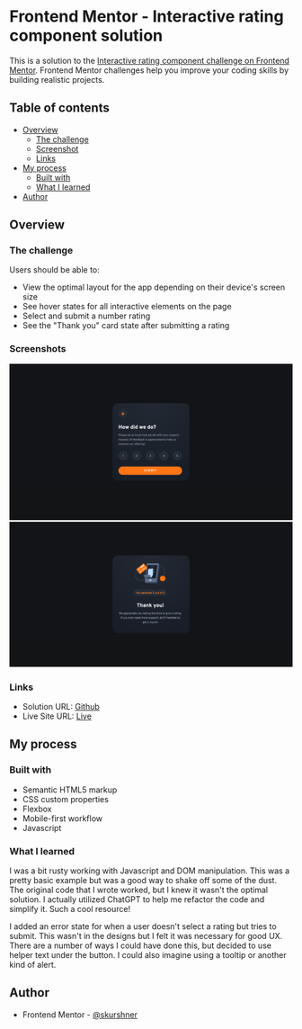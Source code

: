# Frontend Mentor - Interactive rating component solution

This is a solution to the [Interactive rating component challenge on Frontend Mentor](https://www.frontendmentor.io/challenges/interactive-rating-component-koxpeBUmI). Frontend Mentor challenges help you improve your coding skills by building realistic projects.

## Table of contents

- [Overview](#overview)
  - [The challenge](#the-challenge)
  - [Screenshot](#screenshot)
  - [Links](#links)
- [My process](#my-process)
  - [Built with](#built-with)
  - [What I learned](#what-i-learned)
- [Author](#author)

## Overview

### The challenge

Users should be able to:

- View the optimal layout for the app depending on their device's screen size
- See hover states for all interactive elements on the page
- Select and submit a number rating
- See the "Thank you" card state after submitting a rating

### Screenshots

![](./images/ss1.png)
![](./images/ss2.png)

### Links

- Solution URL: [Github](https://github.com/skurshner/fe-mentor/tree/main/interactive-rating-component-main)
- Live Site URL: [Live](https://sk-fem-rating-component.netlify.app/)

## My process

### Built with

- Semantic HTML5 markup
- CSS custom properties
- Flexbox
- Mobile-first workflow
- Javascript

### What I learned

I was a bit rusty working with Javascript and DOM manipulation. This was a pretty basic example but was a good way to shake off some of the dust. The original code that I wrote worked, but I knew it wasn't the optimal solution. I actually utilized ChatGPT to help me refactor the code and simplify it. Such a cool resource!

I added an error state for when a user doesn't select a rating but tries to submit. This wasn't in the designs but I felt it was necessary for good UX. There are a number of ways I could have done this, but decided to use helper text under the button. I could also imagine using a tooltip or another kind of alert.

## Author

- Frontend Mentor - [@skurshner](https://www.frontendmentor.io/profile/skurshner)
